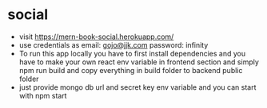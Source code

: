 # social
* visit https://mern-book-social.herokuapp.com/ 
* use credentials as email: gojo@jjk.com password: infinity
* To run this app locally you have to first install dependencies and you have to make your own react env variable in frontend section and simply npm run build and copy everything in build folder to backend public folder
* just provide mongo db url and secret key env variable and you can start with npm start
